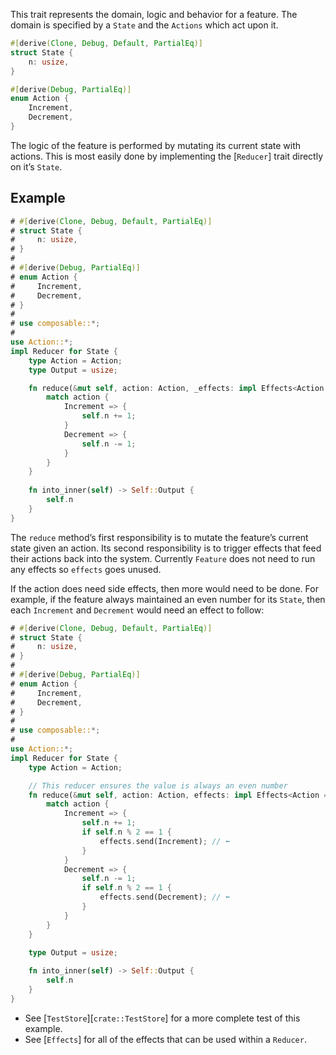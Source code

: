 This trait represents the domain, logic and behavior for a feature. The domain is specified by a `State` and the `Actions` which act upon it.

```rust
#[derive(Clone, Debug, Default, PartialEq)]
struct State {
    n: usize,
}

#[derive(Debug, PartialEq)]
enum Action {
    Increment,
    Decrement,
}
```

The logic of the feature is performed by mutating its current state with actions. This is most easily done by implementing the [`Reducer`] trait directly on it’s `State`.



## Example

```rust
# #[derive(Clone, Debug, Default, PartialEq)]
# struct State {
#     n: usize,
# }
# 
# #[derive(Debug, PartialEq)]
# enum Action {
#     Increment,
#     Decrement,
# }
# 
# use composable::*;
#
use Action::*;
impl Reducer for State {
    type Action = Action;
    type Output = usize;

    fn reduce(&mut self, action: Action, _effects: impl Effects<Action = Action>) {
        match action {
            Increment => {
                self.n += 1;
            }
            Decrement => {
                self.n -= 1;
            }
        }
    }
  
    fn into_inner(self) -> Self::Output {
        self.n
    }
}
```

The `reduce` method’s first responsibility is to mutate the feature’s current state given an action. Its second responsibility is to trigger effects that feed their actions back into the system. Currently `Feature` does not need to run any effects so `effects` goes unused.

If the action does need side effects, then more would need to be done. For example, if the feature always maintained an even number for its `State`, then each `Increment` and `Decrement` would need an effect to follow:

```rust
# #[derive(Clone, Debug, Default, PartialEq)]
# struct State {
#     n: usize,
# }
# 
# #[derive(Debug, PartialEq)]
# enum Action {
#     Increment,
#     Decrement,
# }
# 
# use composable::*;
#
use Action::*;
impl Reducer for State {
    type Action = Action;

    // This reducer ensures the value is always an even number
    fn reduce(&mut self, action: Action, effects: impl Effects<Action = Action>) {
        match action {
            Increment => {
                self.n += 1;
                if self.n % 2 == 1 {
                    effects.send(Increment); // ⬅︎
                }
            }
            Decrement => {
                self.n -= 1;
                if self.n % 2 == 1 {
                    effects.send(Decrement); // ⬅︎
                }
            }
        }
    }

    type Output = usize;
 
    fn into_inner(self) -> Self::Output {
        self.n
    }
}
```

- See [`TestStore`][`crate::TestStore`] for a more complete test of this example.
- See [`Effects`] for all of the effects that can be used within a `Reducer`.
